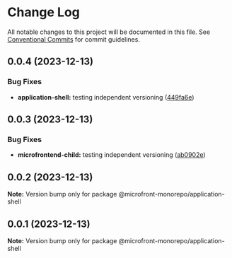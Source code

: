 # Change Log

All notable changes to this project will be documented in this file.
See [Conventional Commits](https://conventionalcommits.org) for commit guidelines.

## 0.0.4 (2023-12-13)

### Bug Fixes

- **application-shell:** testing independent versioning ([449fa6e](https://github.com/findoo/vite-microfrontend/commit/449fa6e637133f99596bb5aaaecd8aa0eee05c12))

## 0.0.3 (2023-12-13)

### Bug Fixes

- **microfrontend-child:** testing independent versioning ([ab0902e](https://github.com/findoo/vite-microfrontend/commit/ab0902ecdb211b455c92760d494f4f222a2f61f4))

## 0.0.2 (2023-12-13)

**Note:** Version bump only for package @microfront-monorepo/application-shell

## 0.0.1 (2023-12-13)

**Note:** Version bump only for package @microfront-monorepo/application-shell
